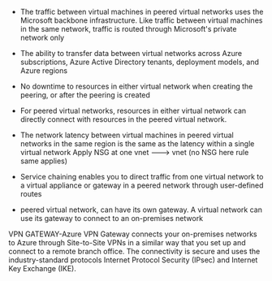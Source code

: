 - The traffic between virtual machines in peered virtual networks uses the Microsoft backbone infrastructure. Like traffic between virtual machines in the same network, traffic is routed through Microsoft's private network only

- The ability to transfer data between virtual networks across Azure subscriptions, Azure Active Directory tenants, deployment models, and Azure regions
- No downtime to resources in either virtual network when creating the peering, or after the peering is created
- For peered virtual networks, resources in either virtual network can directly connect with resources in the peered virtual network.

- The network latency between virtual machines in peered virtual networks in the same region is the same as the latency within a single virtual network
Apply NSG at one vnet ---> vnet (no NSG here rule same applies)


- Service chaining enables you to direct traffic from one virtual network to a virtual appliance or gateway in a peered network through user-defined routes

- peered virtual network, can have its own gateway. A virtual network can use its gateway to connect to an on-premises network

VPN GATEWAY-Azure VPN Gateway connects your on-premises networks to Azure through Site-to-Site VPNs in a similar way that you set up and connect to a remote branch office. The connectivity is secure and uses the industry-standard protocols Internet Protocol Security (IPsec) and Internet Key Exchange (IKE).
